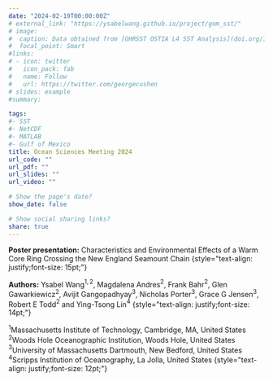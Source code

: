 ```yaml
---
date: "2024-02-19T00:00:00Z"
# external_link: "https://ysabelwang.github.io/project/gom_sst/"
# image:
#  caption: Data obtained from [GHRSST OSTIA L4 SST Analysis](doi.org/10.5067/GHOST-4FK01)
#  focal_point: Smart
#links:
# - icon: twitter
#   icon_pack: fab
#   name: Follow
#   url: https://twitter.com/georgecushen
# slides: example
#summary: 

tags:
#- SST
#- NetCDF
#- MATLAB
#- Gulf of Mexico
title: Ocean Sciences Meeting 2024
url_code: ""
url_pdf: ""
url_slides: ""
url_video: ""

# Show the page's date?
show_date: false

# Show social sharing links?
share: true
---
```

**Poster presentation:** Characteristics and Environmental Effects of a Warm Core Ring Crossing the New England Seamount Chain
{style="text-align: justify;font-size: 15pt;"} 
  
**Authors:**  Ysabel Wang$^{1,2}$, Magdalena Andres$^2$, Frank Bahr$^2$, Glen Gawarkiewicz$^2$, Avijit Gangopadhyay$^3$, Nicholas Porter$^3$, Grace G Jensen$^3$, Robert E Todd$^2$ and Ying-Tsong Lin$^4$
{style="text-align: justify;font-size: 14pt;"}

$^1$Massachusetts Institute of Technology, Cambridge, MA, United States  
$^2$Woods Hole Oceanographic Institution, Woods Hole, United States  
$^3$University of Massachusetts Dartmouth, New Bedford, United States  
$^4$Scripps Institution of Oceanography, La Jolla, United States
{style="text-align: justify;font-size: 12pt;"}


